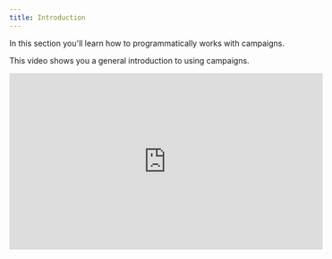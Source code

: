 ```yaml
---
title: Introduction
---
```


In this section you'll learn how to programmatically works with campaigns.

This video shows you a general introduction to using campaigns.

<iframe width="560" height="315" src="https://www.youtube.com/embed/YJ7O46P6X9A" title="YouTube video player" frameborder="0" allow="accelerometer; autoplay; clipboard-write; encrypted-media; gyroscope; picture-in-picture" allowfullscreen></iframe>
